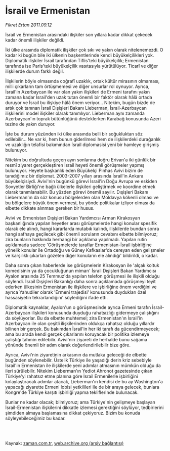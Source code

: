 # İsrail ve Ermenistan

*Fikret Ertan 2011.09.12*

<td class="columnist-detail">
<p>İsrail ve Ermenistan arasındaki ilişkiler son yıllara kadar dikkat çekecek kadar önemli ilişkiler değildi.</p>
<p>
<div id="haberMetinDiv">
<p>İki ülke arasında diplomatik ilişkiler çok sıkı ve yakın olarak nitelenemezdi. O kadar ki bugün bile iki ülkenin başkentlerinde kendi büyükelçilikleri yok. Diplomatik ilişkiler İsrail tarafından Tiflis'teki büyükelçilik; Ermenistan tarafında ise Paris'teki büyükelçilik vasıtasıyla yürütülüyor. Ticarî ve diğer ilişkilerde durum farklı değil.
<p> İlişkilerin böyle olmasında coğrafî uzaklık, ortak kültür mirasının olmaması, milli çıkarların tam örtüşmemesi ve diğer unsurlar rol oynuyor. Ayrıca, İsrail'in Azerbaycan ile var olan yakın ilişkileri de Ermeni tarafını yakın zamana kadar İsrail'den uzak tutan önemli bir faktör olarak hâlâ ortada duruyor ve İsrail bu ilişkiye hâlâ önem veriyor... Nitekim, bugün bizde de artık çok tanınan İsrail Dışişleri Bakanı Lieberman, İsrail-Azerbaycan ilişkilerini model ilişkiler olarak tanımlıyor. Lieberman aynı zamanda Azerbaycan'ın toprak bütünlüğünü desteklerken Karabağ konusunda Azeri tezine de yakın duruyor.
<p> İşte bu durum yüzünden iki ülke arasında belli bir soğukluktan söz edilebilir... Ne var ki, hem bunun giderilmesi hem de ilişkilerdeki durağanlık ve uzaklığın telafisi bakımından İsrail diplomasisi yeni bir hamleye girişmiş bulunuyor.
<p> Nitekim bu doğrultuda geçen ayın sonlarına doğru Erivan'a iki günlük bir resmî ziyaret gerçekleştiren İsrail heyeti önemli görüşmeler yapmış bulunuyor. Heyete başkanlık eden Büyükelçi Pinhas Avivi bizim de tanıdığımız bir diplomat. 2003-2007 yılları arasında İsrail'in Ankara büyükelçisiydi. Avivi'nin bugünkü görevi İsrail'in Doğu Avrupa ve eskiden Sovyetler Birliği'ne bağlı ülkelerle ilişkileri geliştirmek ve koordine etmek olarak tanımlanabilir. Bu yüzden görevi önemli sayılır. Dışişleri Bakanı Lieberman'ın da söz konusu bölgelerden olan Moldavya kökenli olması ve bu bölgelere büyük önem vermesi, bu yönde politikalar izliyor olması da elbette dikkate alınması gereken bir husus.
<p> Avivi ve Ermenistan Dışişleri Bakan Yardımcısı Arman Kirakosyan başkanlığında yapılan heyetler arası görüşmelerde hangi konular spesifik olarak ele alındı, hangi kararlarda mutabık kalındı, ilişkilerde bundan sonra hangi safhaya geçilecek gibi önemli soruların cevabını elbette bilmiyoruz; zira bunların hakkında herhangi bir açıklama yapılmadı. Yapılan rutin açıklamada sadece 'Görüşmelerde taraflar Ermenistan-İsrail işbirliğine yönelik konular ile Ortadoğu ve Güney Kafkaslar'da cereyan eden gelişmeler ve karşılıklı çıkarları gözeten diğer konuların ele alındığı' bildirildi, o kadar.
<p> Daha sonra çıkan haberlerde ise görüşmelerin Kirakosyan ile 'alçak koltuk komedisinin ya da çocukluğunun mimarı' İsrail Dışişleri Bakan Yardımcısı Ayalon arasında 25 Temmuz'da yapılan telefon görüşmesi ile ilişkili olduğu söylendi. İsrail Dışişleri Bakanlığı daha sonra açıklamada görüşmeyi teyit ederken ülkesinin Ermenistan ile ilişkilere ve işbirliğine önem verdiğini ve ayrıca Yahudiler olarak 'Ermeni trajedisi' konusunda duydukları özel hassasiyetin tekrarlandığını' söylediğini ifade etti.
<p> Diplomatik kaynaklar, Ayalon'un o görüşmesinde ayrıca Ermeni tarafın İsrail-Azerbaycan ilişkileri konusunda duyduğu rahatsızlığı gidermeye çalıştığını da söylüyorlar. Bu da elbette muhtemel; zira Ermenistan'ın İsrail'in Azerbaycan ile olan çeşitli ilişkilerinden oldukça rahatsız olduğu yıllardır bilinen bir gerçek. Bu bakımdan İsrail'in her iki tarafı da gücendirmeyecek; ama bu arada kendi gerçek çıkarlarını koruyacak bir politika izlemeye çalıştığı tahmin edilebilir. Avivi'nin ziyareti de herhalde bunu sağama yönünde önemli bir adım olarak değerlendirilebilir bize göre.
<p> Ayrıca, Avivi'nin ziyaretinin arkasının da mutlaka geleceği de elbette bugünden söylenebilir. Üstelik Türkiye ile yaşadığı derin kriz sebebiyle İsrail'in Ermenistan ile ilişkilerde yeni adımlar atmasının mümkün olduğu da ileri sürülebilir. Nitekim Lieberman'ın Yediot Ahronot gazetesinde çıkan Türkiye'yi rahatsız etme planına göre İsrail Ermenilerle işbirliğini kolaylaştıracak adımlar atacak, Lieberman'ın kendisi de bu ay Washington'a yapacağı ziyarette Ermeni lobisi yetkilileri ile de bir araya gelecek, bunlara Kongre'de Türkiye karşıtı işbirliği yapma tekliflerinde bulunacak.
<p> Bunlar ne kadar olacak; bilmiyoruz; ama Türkiye'nin gelişmeye başlayan İsrail-Ermenistan ilişkilerini dikkatle izlemesi gerektiğini söylüyor, tedbirlerini şimdiden almaya başlamasına dikkat çekiyoruz. Bizim bu konuda söyleyebileceğimiz bu kadar. </p></p></p></p></p></p></p></p></p></div>
</p>


<p><br>
		 </br></p></td>

Kaynak: [zaman.com.tr](http://zaman.com.tr/yazar.do?yazino=1178772), [web.archive.org (arşiv bağlantısı)](http://web.archive.org/web/20120103152952/http://www.zaman.com.tr:80/yazar.do?yazino=1178772)
